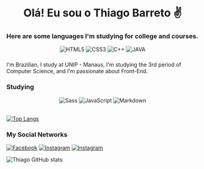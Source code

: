 <h1 align="center">Olá! Eu sou o <span>Thiago Barreto ✌️</span></h1>

<h3>Here are some languages ​​I'm studying for college and courses.</h3>

<div align=center>
    <img src="https://img.shields.io/badge/HTML5-E34F26?style=for-the-badge&logo=html5&logoColor=white" alt="HTML5"/>
    <img src="https://img.shields.io/badge/CSS3-1572B6?style=for-the-badge&logo=css3&logoColor=white" alt="CSS3"/>
    <img src="https://img.shields.io/badge/C%2B%2B-00599C?style=for-the-badge&logo=c%2B%2B&logoColor=white" alt="C++"/>
    <img src="https://img.shields.io/badge/Java-ED8B00?style=for-the-badge&logo=java&logoColor=white" alt="JAVA"/>
</div>

###

<p>I'm Brazilian, I study at UNIP - Manaus, I'm studying the 3rd period of Computer Science, and I'm passionate about Front-End.</p>

### Studying

<div align=center>
<img src="https://img.shields.io/badge/Sass-CC6699?style=for-the-badge&logo=sass&logoColor=white" alt="Sass"/>
<img src="https://img.shields.io/badge/JavaScript-F7DF1E?style=for-the-badge&logo=javascript&logoColor=black" alt="JavaScript" />
<img src="https://img.shields.io/badge/Markdown-000000?style=for-the-badge&logo=markdown&logoColor=white" alt="Markdown" />
</div><br />

[![Top Langs](https://github-readme-stats.vercel.app/api/top-langs/?username=Thiago-Barreto-R&layout=compact)](https://github.com/anuraghazra/github-readme-stats)

### My Social Networks

[![Facebook](https://img.shields.io/badge/Facebook-1877F2?style=for-the-badge&logo=facebook&logoColor=white)](https://mobile.facebook.com/profile.php)
[![Instagram](https://img.shields.io/badge/Instagram-E4405F?style=for-the-badge&logo=instagram&logoColor=white)](https://www.instagram.com/dev_thiago.rx/)
[![Instagram](https://img.shields.io/badge/LinkedIn-0077B5?style=for-the-badge&logo=linkedin&logoColor=white)](https://www.linkedin.com/in/thiago-barreto-rodrigues/)


![Thiago GitHub stats](https://github-readme-stats.vercel.app/api?username=Thiago-Barreto-R&show_icons=true&theme=radical)